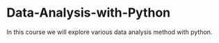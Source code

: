 # Data-Analysis-with-Python
In this course we will explore various data analysis method with python.
